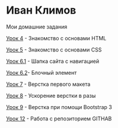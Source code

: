 

# Иван Климов
Мои домашние задания

[Урок 4](https://klimov-ivan.github.io/lesson_4/ "ДЗ") - Знакомство с основами HTML

[Урок 5](https://klimov-ivan.github.io/lesson_5/ "ДЗ") - Знакомство с основами CSS 

[Урок 6.1](https://klimov-ivan.github.io/lesson_6.1/ "ДЗ") - Шапка сайта с навигацией

[Урок 6.2](klimov-ivan.github.io/lesson_6.2 "ДЗ")- Блочный элемент

[Урок 7](klimov-ivan.github.io/lesson_7 "ДЗ") - Верстка первого макета

[Урок 8](klimov-ivan.github.io/lesson_8 "ДЗ") - Ускорение верстки в разы

[Урок 9](klimov-ivan.github.io/lesson_9 "ДЗ") - Верстка при помощи Bootstrap 3

[Урок 12](https://klimov-ivan.github.io/lesson-12/ "Домашка") - Работа с репозиторием GITHAB
